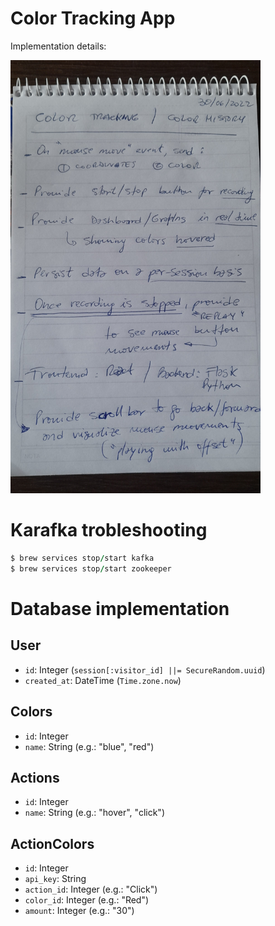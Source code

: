 # Color Tracking App

Implementation details:

<div align="left">
  <img width="400" src="https://github.com/juanroldan1989/color-tracking/blob/main/color-tracking.jpeg" />
</div>

# Karafka trobleshooting

```ruby
$ brew services stop/start kafka
$ brew services stop/start zookeeper
```

# Database implementation

## User

- `id`: Integer (`session[:visitor_id] ||= SecureRandom.uuid`)
- `created_at`: DateTime (`Time.zone.now`)

## Colors

- `id`: Integer
- `name`: String (e.g.: "blue", "red")

## Actions

- `id`: Integer
- `name`: String (e.g.: "hover", "click")

## ActionColors

- `id`: Integer
- `api_key`: String
- `action_id`: Integer (e.g.: "Click")
- `color_id`: Integer (e.g.: "Red")
- `amount`: Integer (e.g.: "30")
